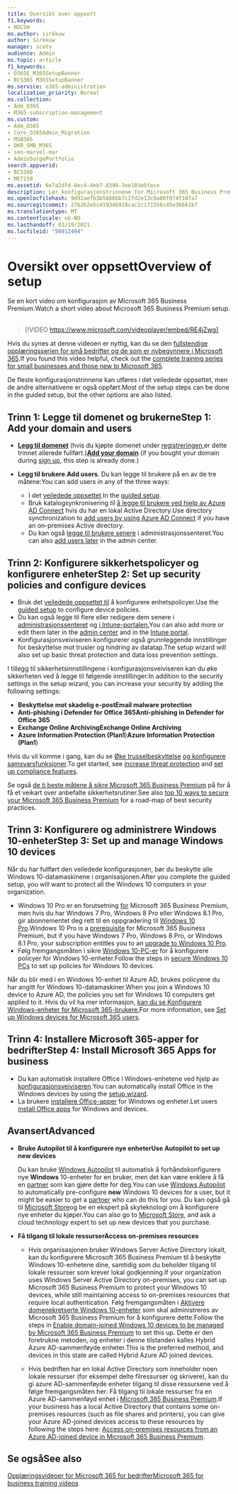 ```yaml
---
title: Oversikt over oppsett
f1.keywords:
- NOCSH
ms.author: sirkkuw
author: Sirkkuw
manager: scotv
audience: Admin
ms.topic: article
f1_keywords:
- O365E_M365SetupBanner
- BCS365_M365SetupBanner
ms.service: o365-administration
localization_priority: Normal
ms.collection:
- Adm_O365
- M365-subscription-management
ms.custom:
- Adm_O365
- Core_O365Admin_Migration
- MSB365
- OKR_SMB_M365
- seo-marvel-mar
- AdminSurgePortfolio
search.appverid:
- BCS160
- MET150
ms.assetid: 6e7a2dfd-8ec4-4eb7-8390-3ee103e5fece
description: Lær konfigurasjonstrinnene for Microsoft 365 Business Premium, fra abonnement til å legge til et domene og brukere, konfigurere sikkerhetspolicyer og mer.
ms.openlocfilehash: 9d92aefb3b5666bb7c2fd2e13c9a00f074f107a7
ms.sourcegitcommit: 27b2b2e5c41934b918cac2c171556c45e36661bf
ms.translationtype: MT
ms.contentlocale: nb-NO
ms.lasthandoff: 03/19/2021
ms.locfileid: "50912494"
---
```

# <a name="overview-of-setup"></a><span data-ttu-id="411f9-103">Oversikt over oppsett</span><span class="sxs-lookup"><span data-stu-id="411f9-103">Overview of setup</span></span>

<span data-ttu-id="411f9-104">Se en kort video om konfigurasjon av Microsoft 365 Business Premium.</span><span class="sxs-lookup"><span data-stu-id="411f9-104">Watch a short video about Microsoft 365 Business Premium setup.</span></span><br><br>

> [!VIDEO https://www.microsoft.com/videoplayer/embed/RE4jZwg] 

<span data-ttu-id="411f9-105">Hvis du synes at denne videoen er nyttig, kan du se den [fullstendige opplæringsserien for små bedrifter og de som er nybegynnere i Microsoft 365](https://support.microsoft.com/office/6ab4bbcd-79cf-4000-a0bd-d42ce4d12816).</span><span class="sxs-lookup"><span data-stu-id="411f9-105">If you found this video helpful, check out the [complete training series for small businesses and those new to Microsoft 365](https://support.microsoft.com/office/6ab4bbcd-79cf-4000-a0bd-d42ce4d12816).</span></span>

<span data-ttu-id="411f9-106">De fleste konfigurasjonstrinnene kan utføres i det veiledede oppsettet, men de andre alternativene er også oppført.</span><span class="sxs-lookup"><span data-stu-id="411f9-106">Most of the setup steps can be done in the guided setup, but the other options are also listed.</span></span>

## <a name="step-1-add-your-domain-and-users"></a><span data-ttu-id="411f9-107">Trinn 1: Legge til domenet og brukerne</span><span class="sxs-lookup"><span data-stu-id="411f9-107">Step 1: Add your domain and users</span></span>

   - <span data-ttu-id="411f9-108">**[Legg til domenet](set-up.md#add-your-domain-to-personalize-sign-in)** (hvis du kjøpte domenet under [registreringen,](sign-up.md)er dette trinnet allerede fullført.)</span><span class="sxs-lookup"><span data-stu-id="411f9-108">**[Add your domain](set-up.md#add-your-domain-to-personalize-sign-in)** (if you bought your domain during [sign up](sign-up.md), this step is already done.)</span></span>

   - <span data-ttu-id="411f9-109">**Legg til brukere**.</span><span class="sxs-lookup"><span data-stu-id="411f9-109">**Add users**.</span></span> <span data-ttu-id="411f9-110">Du kan legge til brukere på en av de tre måtene:</span><span class="sxs-lookup"><span data-stu-id="411f9-110">You can add users in any of the three ways:</span></span>
        - <span data-ttu-id="411f9-111">I det [veiledede oppsettet](set-up.md#add-users-in-the-wizard).</span><span class="sxs-lookup"><span data-stu-id="411f9-111">In the [guided setup](set-up.md#add-users-in-the-wizard).</span></span>
        - <span data-ttu-id="411f9-112">Bruk katalogsynkronisering til [å legge til brukere ved hjelp av Azure AD Connect](../enterprise/set-up-directory-synchronization.md) hvis du har en lokal Active Directory.</span><span class="sxs-lookup"><span data-stu-id="411f9-112">Use directory synchronization to [add users by using Azure AD Connect](../enterprise/set-up-directory-synchronization.md) if you have an on-premises Active directory.</span></span>
        - <span data-ttu-id="411f9-113">Du kan også [legge til brukere senere](../admin/add-users/add-users.md) i administrasjonssenteret.</span><span class="sxs-lookup"><span data-stu-id="411f9-113">You can also [add users later](../admin/add-users/add-users.md) in the admin center.</span></span>
## <a name="step-2-set-up-security-policies-and-configure-devices"></a><span data-ttu-id="411f9-114">Trinn 2: Konfigurere sikkerhetspolicyer og konfigurere enheter</span><span class="sxs-lookup"><span data-stu-id="411f9-114">Step 2: Set up security policies and configure devices</span></span> 

  - <span data-ttu-id="411f9-115">Bruk det [veiledede oppsettet til](set-up.md#protect-your-organization) å konfigurere enhetspolicyer.</span><span class="sxs-lookup"><span data-stu-id="411f9-115">Use the [guided setup](set-up.md#protect-your-organization) to configure device policies.</span></span> 
  - <span data-ttu-id="411f9-116">Du kan også legge til flere eller redigere dem senere i [administrasjonssenteret](view-policies-and-devices.md) og [i Intune-portalen.](/intune/tutorial-walkthrough-intune-portal)</span><span class="sxs-lookup"><span data-stu-id="411f9-116">You can also add more or edit them later in the [admin center](view-policies-and-devices.md) and in the [Intune portal](/intune/tutorial-walkthrough-intune-portal).</span></span>
  - <span data-ttu-id="411f9-117">Konfigurasjonsveiviseren konfigurerer også grunnleggende innstillinger for beskyttelse mot trusler og hindring av datatap.</span><span class="sxs-lookup"><span data-stu-id="411f9-117">The setup wizard will also set up basic threat protection and data loss prevention settings.</span></span>
  
  <span data-ttu-id="411f9-118">I tillegg til sikkerhetsinnstillingene i konfigurasjonsveiviseren kan du øke sikkerheten ved å legge til følgende innstillinger:</span><span class="sxs-lookup"><span data-stu-id="411f9-118">In addition to the security settings in the setup wizard, you can increase your security by adding the following settings:</span></span>

- <span data-ttu-id="411f9-119">**Beskyttelse mot skadelig e-post**</span><span class="sxs-lookup"><span data-stu-id="411f9-119">**Email malware protection**</span></span>
- <span data-ttu-id="411f9-120">**Anti-phishing i Defender for Office 365**</span><span class="sxs-lookup"><span data-stu-id="411f9-120">**Anti-phishing in Defender for Office 365**</span></span>
- <span data-ttu-id="411f9-121">**Exchange Online Archiving**</span><span class="sxs-lookup"><span data-stu-id="411f9-121">**Exchange Online Archiving**</span></span>
- <span data-ttu-id="411f9-122">**Azure Information Protection (Plan1**)</span><span class="sxs-lookup"><span data-stu-id="411f9-122">**Azure Information Protection (Plan1**)</span></span>

<span data-ttu-id="411f9-123">Hvis du vil komme i gang, kan du se [Øke trusselbeskyttelse](increase-threat-protection.md) [og konfigurere samsvarsfunksjoner](set-up-compliance.md).</span><span class="sxs-lookup"><span data-stu-id="411f9-123">To get started, see [increase threat protection](increase-threat-protection.md) and [set up compliance features](set-up-compliance.md).</span></span>

<span data-ttu-id="411f9-124">Se også [de ti beste måtene å sikre Microsoft 365 Business Premium](/office365/admin/security-and-compliance/secure-your-business-data) på for å få et veikart over anbefalte sikkerhetsrutiner.</span><span class="sxs-lookup"><span data-stu-id="411f9-124">See also [top 10 ways to secure your Microsoft 365 Business Premium](/office365/admin/security-and-compliance/secure-your-business-data) for a road-map of best security practices.</span></span>

## <a name="step-3-set-up-and-manage-windows-10-devices"></a><span data-ttu-id="411f9-125">Trinn 3: Konfigurere og administrere Windows 10-enheter</span><span class="sxs-lookup"><span data-stu-id="411f9-125">Step 3: Set up and manage Windows 10 devices</span></span>

<span data-ttu-id="411f9-126">Når du har fullført den veiledede konfigurasjonen, bør du beskytte alle Windows 10-datamaskinene i organisasjonen.</span><span class="sxs-lookup"><span data-stu-id="411f9-126">After you complete the guided setup, you will want to protect all the Windows 10 computers in your organization.</span></span>
  
- <span data-ttu-id="411f9-127">Windows 10 Pro er en forutsetning [for](pre-requisites-for-data-protection.md) Microsoft 365 Business Premium, men hvis du har Windows 7 Pro, Windows 8 Pro eller Windows 8.1 Pro, gir abonnementet deg rett til en oppgradering til [Windows 10 Pro](./upgrade-to-windows-pro-creators-update.md).</span><span class="sxs-lookup"><span data-stu-id="411f9-127">Windows 10 Pro is a [prerequisite](pre-requisites-for-data-protection.md) for Microsoft 365 Business Premium, but if you have Windows 7 Pro, Windows 8 Pro, or Windows 8.1 Pro, your subscription entitles you to an [upgrade to  Windows 10 Pro](./upgrade-to-windows-pro-creators-update.md).</span></span>
- <span data-ttu-id="411f9-128">Følg fremgangsmåten i sikre [Windows 10-PC-er](secure-win-10-pcs.md) for å konfigurere policyer for Windows 10-enheter.</span><span class="sxs-lookup"><span data-stu-id="411f9-128">Follow the steps in [secure Windows 10 PCs](secure-win-10-pcs.md) to set up policies for Windows 10 devices.</span></span>

<span data-ttu-id="411f9-129">Når du blir med i en Windows 10-enhet til Azure AD, brukes policyene du har angitt for Windows 10-datamaskiner.</span><span class="sxs-lookup"><span data-stu-id="411f9-129">When you join a Windows 10 device to Azure AD, the policies you set for Windows 10 computers get applied to it.</span></span> <span data-ttu-id="411f9-130">Hvis du vil ha mer informasjon, [kan du se Konfigurere Windows-enheter for Microsoft 365-brukere.](set-up-windows-devices.md)</span><span class="sxs-lookup"><span data-stu-id="411f9-130">For more information, see [Set up Windows devices for Microsoft 365 users](set-up-windows-devices.md).</span></span>

## <a name="step-4-install-microsoft-365-apps-for-business"></a><span data-ttu-id="411f9-131">Trinn 4: Installere Microsoft 365-apper for bedrifter</span><span class="sxs-lookup"><span data-stu-id="411f9-131">Step 4: Install Microsoft 365 Apps for business</span></span>
- <span data-ttu-id="411f9-132">Du kan automatisk installere Office i Windows-enhetene ved hjelp av [konfigurasjonsveiviseren](set-up.md#deploy-office-365-client-apps).</span><span class="sxs-lookup"><span data-stu-id="411f9-132">You can automatically install Office in the Windows devices by using the [setup wizard](set-up.md#deploy-office-365-client-apps).</span></span>
- <span data-ttu-id="411f9-133">La brukere [installere Office-apper](/office365/admin/setup/install-applications) for Windows og enheter.</span><span class="sxs-lookup"><span data-stu-id="411f9-133">Let users [install Office apps](/office365/admin/setup/install-applications) for Windows and devices.</span></span>
     
## <a name="advanced"></a><span data-ttu-id="411f9-134">Avansert</span><span class="sxs-lookup"><span data-stu-id="411f9-134">Advanced</span></span>
- <span data-ttu-id="411f9-135">**Bruke Autopilot til å konfigurere nye enheter**</span><span class="sxs-lookup"><span data-stu-id="411f9-135">**Use Autopilot to set up new devices**</span></span>
            
     <span data-ttu-id="411f9-136">Du kan bruke [Windows Autopilot](add-autopilot-devices-and-profile.md) til automatisk å forhåndskonfigurere nye **Windows** 10-enheter for en bruker, men det kan være enklere å få en [partner](https://www.microsoft.com/solution-providers/search) som kan gjøre dette for deg.</span><span class="sxs-lookup"><span data-stu-id="411f9-136">You can use [Windows Autopilot](add-autopilot-devices-and-profile.md) to automatically pre-configure **new** Windows 10 devices for a user, but it might be easier to get a [partner](https://www.microsoft.com/solution-providers/search) who can do this for you.</span></span> <span data-ttu-id="411f9-137">Du kan også gå til [Microsoft Store](https://go.microsoft.com/fwlink/?linkid=874598)og be en ekspert på skyteknologi om å konfigurere nye enheter du kjøper.</span><span class="sxs-lookup"><span data-stu-id="411f9-137">You can also go to [Microsoft Store](https://go.microsoft.com/fwlink/?linkid=874598), and ask a cloud technology expert to set up new devices that you purchase.</span></span>

- <span data-ttu-id="411f9-138">**Få tilgang til lokale ressurser**</span><span class="sxs-lookup"><span data-stu-id="411f9-138">**Access on-premises resources**</span></span>

     - <span data-ttu-id="411f9-139">Hvis organisasjonen bruker Windows Server Active Directory lokalt, kan du konfigurere Microsoft 365 Business Premium til å beskytte Windows 10-enhetene dine, samtidig som du beholder tilgang til lokale ressurser som krever lokal godkjenning.</span><span class="sxs-lookup"><span data-stu-id="411f9-139">If your organization uses Windows Server Active Directory on-premises, you can set up Microsoft 365 Business Premium to protect your Windows 10 devices, while still maintaining access to on-premises resources that require local authentication.</span></span> <span data-ttu-id="411f9-140">Følg fremgangsmåten i [Aktivere domenekretserte Windows 10-enheter](manage-windows-devices.md) som skal administreres av Microsoft 365 Business Premium for å konfigurere dette.</span><span class="sxs-lookup"><span data-stu-id="411f9-140">Follow the steps in [Enable domain-joined Windows 10 devices to be managed by Microsoft 365 Business Premium](manage-windows-devices.md) to set this up.</span></span> <span data-ttu-id="411f9-141">Dette er den foretrukne metoden, og enheter i denne tilstanden kalles Hybrid Azure AD-sammenføyde enheter.</span><span class="sxs-lookup"><span data-stu-id="411f9-141">This is the preferred method, and devices in this state are called Hybrid Azure AD joined devices.</span></span>

    - <span data-ttu-id="411f9-142">Hvis bedriften har en lokal Active Directory som inneholder noen lokale ressurser (for eksempel delte filressurser og skrivere), kan du gi azure AD-sammenføyde enheter tilgang til disse ressursene ved å følge fremgangsmåten her: Få tilgang til lokale ressurser fra en Azure AD-sammenføyd enhet i [Microsoft 365 Business Premium](access-resources.md).</span><span class="sxs-lookup"><span data-stu-id="411f9-142">If your business has a local Active Directory that contains some on-premises resources (such as file shares and printers), you can give your Azure AD-joined devices access to these resources by following the steps here: [Access on-premises resources from an Azure AD-joined device in Microsoft 365 Business Premium](access-resources.md).</span></span>

## <a name="see-also"></a><span data-ttu-id="411f9-143">Se også</span><span class="sxs-lookup"><span data-stu-id="411f9-143">See also</span></span>

[<span data-ttu-id="411f9-144">Opplæringsvideoer for Microsoft 365 for bedrifter</span><span class="sxs-lookup"><span data-stu-id="411f9-144">Microsoft 365 for business training videos</span></span>](https://support.microsoft.com/office/6ab4bbcd-79cf-4000-a0bd-d42ce4d12816)